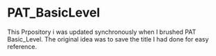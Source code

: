 # PAT_BasicLevel
This Prpository i was updated synchronously when I brushed PAT Basic_Level. The original idea was to save the title I had done for easy reference.
